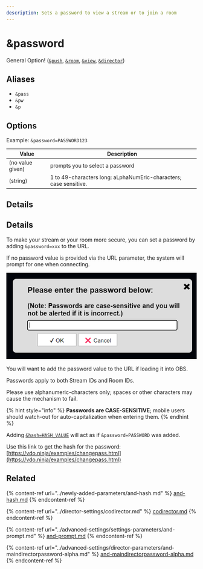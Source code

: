 ```yaml
---
description: Sets a password to view a stream or to join a room
---
```


# \&password

General Option! ([`&push`](../source-settings/push.md), [`&room`](room.md), [`&view`](../advanced-settings/view-parameters/view.md), [`&director`](../viewers-settings/director.md))

## Aliases

* `&pass`
* `&pw`
* `&p`

## Options

Example: `&password=PASSWORD123`

| Value            | Description                                                       |
| ---------------- | ----------------------------------------------------------------- |
| (no value given) | prompts you to select a password                                  |
| (string)         | 1 to 49-characters long: aLphaNumEric-characters; case sensitive. |

## Details

## Details

To make your stream or your room more secure, you can set a password by adding `&password=xxx` to the URL.

If no password value is provided via the URL parameter, the system will prompt for one when connecting.

![](<../.gitbook/assets/image (8) (4).png>)

You will want to add the password value to the URL if loading it into OBS.

Passwords apply to both Stream IDs and Room IDs.

Please use alphanumeric-characters only; spaces or other characters may cause the mechanism to fail.

{% hint style="info" %}
**Passwords are CASE-SENSITIVE**; mobile users should watch-out for auto-capitalization when entering them.
{% endhint %}

Adding [`&hash=HASH_VALUE`](../newly-added-parameters/and-hash.md) will act as if `&password=PASSWORD` was added.

Use this link to get the hash for the password:\
[https://vdo.ninja/examples/changepass.html](https://vdo.ninja/examples/changepass.html)

## Related

{% content-ref url="../newly-added-parameters/and-hash.md" %}
[and-hash.md](../newly-added-parameters/and-hash.md)
{% endcontent-ref %}

{% content-ref url="../director-settings/codirector.md" %}
[codirector.md](../director-settings/codirector.md)
{% endcontent-ref %}

{% content-ref url="../advanced-settings/settings-parameters/and-prompt.md" %}
[and-prompt.md](../advanced-settings/settings-parameters/and-prompt.md)
{% endcontent-ref %}

{% content-ref url="../advanced-settings/director-parameters/and-maindirectorpassword-alpha.md" %}
[and-maindirectorpassword-alpha.md](../advanced-settings/director-parameters/and-maindirectorpassword-alpha.md)
{% endcontent-ref %}

